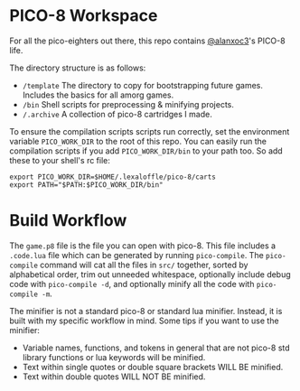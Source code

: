 # PICO-8 Workspace
For all the pico-eighters out there, this repo contains [@alanxoc3](https://twitter.com/alanxoc3)'s PICO-8 life.

The directory structure is as follows:
* `/template` The directory to copy for bootstrapping future games. Includes the basics for all amorg games.
* `/bin` Shell scripts for preprocessing & minifying projects.
* `/.archive` A collection of pico-8 cartridges I made.

To ensure the compilation scripts scripts run correctly, set the environment variable `PICO_WORK_DIR` to the root of this repo. You can easily run the compilation scripts if you add `PICO_WORK_DIR/bin` to your path too. So add these to your shell's rc file:
```
export PICO_WORK_DIR=$HOME/.lexaloffle/pico-8/carts
export PATH="$PATH:$PICO_WORK_DIR/bin"
```

# Build Workflow
The `game.p8` file is the file you can open with pico-8. This file includes a `.code.lua` file which can be generated by running `pico-compile`. The `pico-compile` command will cat all the files in `src/` together, sorted by alphabetical order, trim out unneeded whitespace, optionally include debug code with `pico-compile -d`, and optionally minify all the code with `pico-compile -m`.

The minifier is not a standard pico-8 or standard lua minifier. Instead, it is built with my specific workflow in mind. Some tips if you want to use the minifier:
* Variable names, functions, and tokens in general that are not pico-8 std library functions or lua keywords will be minified.
* Text within single quotes or double square brackets WILL BE minified.
* Text within double quotes WILL NOT BE minified.

